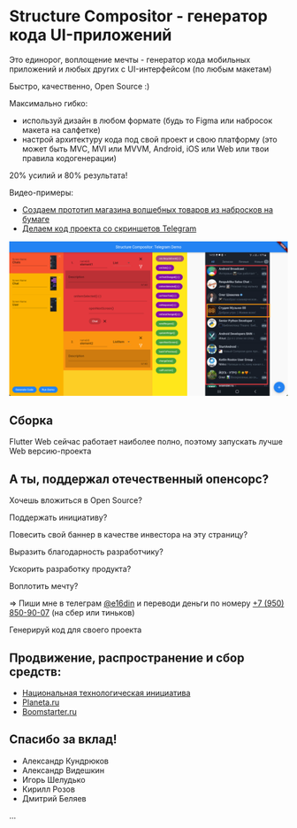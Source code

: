 # Structure Compositor - генератор кода UI-приложений

Это единорог, воплощение мечты - генератор кода мобильных приложений и любых других с UI-интерфейсом (по любым макетам)

Быстро, качественно, Open Source :)

Максимально гибко: 
- используй дизайн в любом формате (будь то Figma или набросок макета на салфетке)
- настрой архитектуру кода под свой проект и свою платформу (это может быть MVC, MVI или MVVM, Android, iOS или Web или твои правила кодогенерации)

20% усилий и 80% результата!

Видео-примеры:
- [Создаем прототип магазина волшебных товаров из набросков на бумаге](https://youtu.be/yDqQJ-uk3qo)
- [Делаем код проекта со скриншетов Telegram](https://youtu.be/fMw-fU_FZB8)


![Structure Compositor в деле](https://github.com/e16din/structure_compositor/blob/main/screen1.png)

## Сборка

Flutter Web сейчас работает наиболее полно, поэтому запускать лучше Web версию-проекта

## А ты, поддержал отечественный опенсорс?

Хочешь вложиться в Open Source?

Поддержать инициативу?

Повесить свой баннер в качестве инвестора на эту страницу?

Выразить благодарность разработчику?

Ускорить разработку продукта?

Воплотить мечту?

=> Пиши мне в телеграм [@e16din](https://t.me/e16din) и переводи деньги по номеру [+7 (950) 850-90-07](https://vk.com/al.fellini) (на сбер или тиньков)

Генерируй код для своего проекта

## Продвижение, распространение и сбор средств:

- [Национальная технологическая инициатива](https://xn--d1ach8g.xn--c1aenmdblfega.xn--p1ai/improject-47083/ideas/82471)
- [Planeta.ru](https://planeta.ru/campaigns/structure_compositor)
- [Boomstarter.ru](https://boomstarter.ru/projects/1119349/208729?token=58a2fd3f)

## Спасибо за вклад!

- Александр Кундрюков
- Александр Видешкин
- Игорь Шелудько
- Кирилл Розов
- Дмитрий Беляев

...


